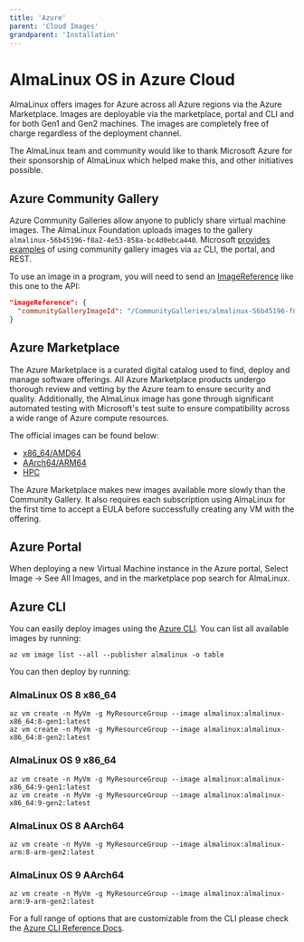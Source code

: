 ```yaml
---
title: 'Azure'
parent: 'Cloud Images'
grandparent: 'Installation'
---
```


<Breadcrumbs />

# AlmaLinux OS in Azure Cloud

AlmaLinux offers images for Azure across all Azure regions via the Azure Marketplace. Images are deployable via the marketplace, portal and CLI and for both Gen1 and Gen2 machines. The images are completely free of charge regardless of the deployment channel.

The AlmaLinux team and community would like to thank Microsoft Azure for their sponsorship of AlmaLinux which helped make this, and other initiatives possible.

## Azure Community Gallery

Azure Community Galleries allow anyone to publicly share virtual machine images. The AlmaLinux Foundation uploads images to the gallery `almalinux-56b45196-f8a2-4e53-858a-bc4d0ebca440`. Microsoft [provides examples](https://docs.microsoft.com/en-us/azure/virtual-machines/vm-generalized-image-version?#create-a-vm-from-a-community-gallery-image) of using community gallery images via `az` CLI, the portal, and REST.

To use an image in a program, you will need to send an [ImageReference](https://docs.microsoft.com/en-us/dotnet/api/microsoft.azure.management.compute.models.imagereference) like this one to the API:

```json
"imageReference": {
  "communityGalleryImageId": "/CommunityGalleries/almalinux-56b45196-f8a2-4e53-858a-bc4d0ebca440/Images/almalinux-9-gen2/Versions/latest"
}
```

## Azure Marketplace
The Azure Marketplace is a curated digital catalog used to find, deploy and manage software offerings. All Azure Marketplace products undergo thorough review and vetting by the Azure team to ensure security and quality. Additionally, the AlmaLinux image has gone through significant automated testing with Microsoft's test suite to ensure compatibility across a wide range of Azure compute resources.

The official images can be found below:

* [x86_64/AMD64](https://azuremarketplace.microsoft.com/en-us/marketplace/apps/almalinux.almalinux-x86_64?tab=Overview)
* [AArch64/ARM64](https://azuremarketplace.microsoft.com/en-us/marketplace/apps/almalinux.almalinux-arm?tab=Overview)
* [HPC](https://azuremarketplace.microsoft.com/en-us/marketplace/apps/almalinux.almalinux-hpc?tab=Overview)

The Azure Marketplace makes new images available more slowly than the Community Gallery.  It also requires each subscription using AlmaLinux for the first time to accept a EULA before successfully creating any VM with the offering.

## Azure Portal
When deploying a new Virtual Machine instance in the Azure portal, Select Image -> See All Images, and in the marketplace pop search for AlmaLinux.

## Azure CLI
You can easily deploy images using the [Azure CLI](https://docs.microsoft.com/en-us/cli/azure/?view=azure-cli-latest). You can list all available images by running:
```shell
az vm image list --all --publisher almalinux -o table
```
You can then deploy by running:

### AlmaLinux OS 8 x86_64
```shell
az vm create -n MyVm -g MyResourceGroup --image almalinux:almalinux-x86_64:8-gen1:latest
az vm create -n MyVm -g MyResourceGroup --image almalinux:almalinux-x86_64:8-gen2:latest
```

### AlmaLinux OS 9 x86_64
```shell
az vm create -n MyVm -g MyResourceGroup --image almalinux:almalinux-x86_64:9-gen1:latest
az vm create -n MyVm -g MyResourceGroup --image almalinux:almalinux-x86_64:9-gen2:latest
```

### AlmaLinux OS 8 AArch64
```shell
az vm create -n MyVm -g MyResourceGroup --image almalinux:almalinux-arm:8-arm-gen2:latest
```

### AlmaLinux OS 9 AArch64
```shell
az vm create -n MyVm -g MyResourceGroup --image almalinux:almalinux-arm:9-arm-gen2:latest
```

For a full range of options that are customizable from the CLI please check the [Azure CLI Reference Docs](https://learn.microsoft.com/en-us/cli/azure/).
